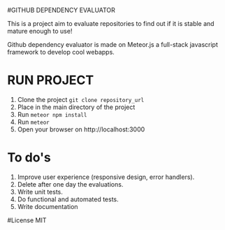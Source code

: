 #GITHUB DEPENDENCY EVALUATOR

This is a project aim to evaluate repositories to find out if it is stable and mature enough to use!

Github dependency evaluator is made on Meteor.js a full-stack javascript framework to develop cool webapps.

# RUN PROJECT

1. Clone the project `git clone repository_url`
2. Place in the main directory of the project
3. Run `meteor npm install`
4. Run `meteor`
5. Open your browser on http://localhost:3000

# To do's

1. Improve user experience (responsive design, error handlers).
2. Delete after one day the evaluations.
3. Write unit tests.
4. Do functional and automated tests.
5. Write documentation

#License
MIT
